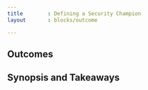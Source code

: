 ```yaml
---
title        : Defining a Security Champion
layout       : blocks/outcome

---
```



## Outcomes



## Synopsis and Takeaways
